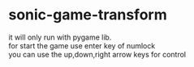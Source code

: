 # sonic-game-transform
it will only run with pygame lib.<br>
for  start the game use enter key of numlock <br>
you can use the up,down,right arrow keys for control
